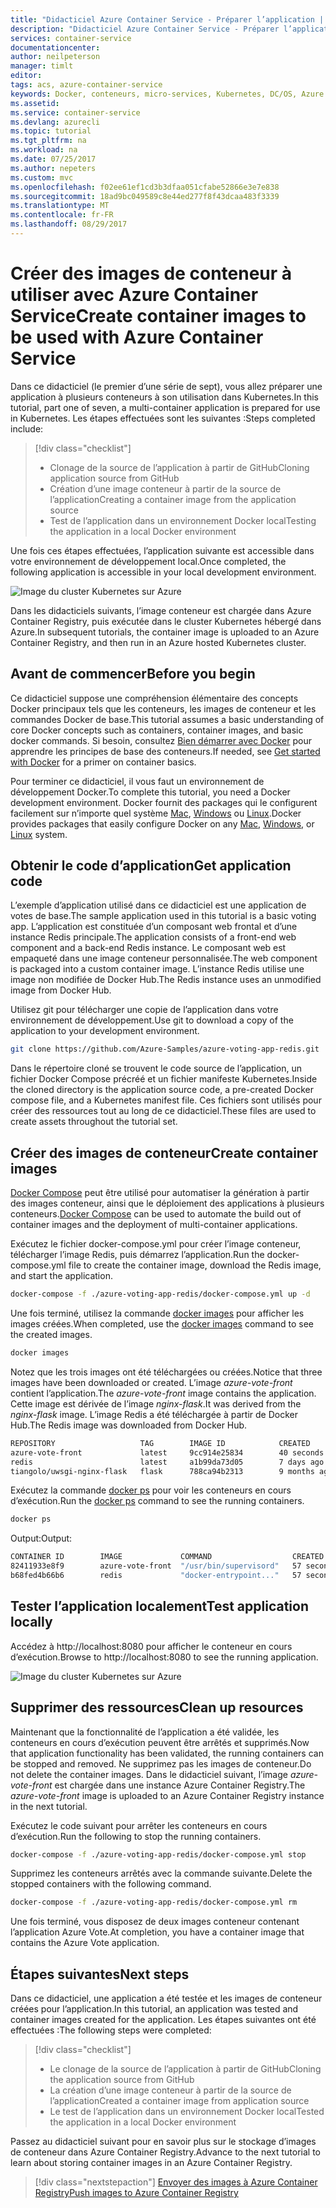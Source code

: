 ```yaml
---
title: "Didacticiel Azure Container Service - Préparer l’application | Microsoft Docs"
description: "Didacticiel Azure Container Service - Préparer l’application"
services: container-service
documentationcenter: 
author: neilpeterson
manager: timlt
editor: 
tags: acs, azure-container-service
keywords: Docker, conteneurs, micro-services, Kubernetes, DC/OS, Azure
ms.assetid: 
ms.service: container-service
ms.devlang: azurecli
ms.topic: tutorial
ms.tgt_pltfrm: na
ms.workload: na
ms.date: 07/25/2017
ms.author: nepeters
ms.custom: mvc
ms.openlocfilehash: f02ee61ef1cd3b3dfaa051cfabe52866e3e7e838
ms.sourcegitcommit: 18ad9bc049589c8e44ed277f8f43dcaa483f3339
ms.translationtype: MT
ms.contentlocale: fr-FR
ms.lasthandoff: 08/29/2017
---
```

# <a name="create-container-images-to-be-used-with-azure-container-service"></a><span data-ttu-id="6dcf4-104">Créer des images de conteneur à utiliser avec Azure Container Service</span><span class="sxs-lookup"><span data-stu-id="6dcf4-104">Create container images to be used with Azure Container Service</span></span>

<span data-ttu-id="6dcf4-105">Dans ce didacticiel (le premier d’une série de sept), vous allez préparer une application à plusieurs conteneurs à son utilisation dans Kubernetes.</span><span class="sxs-lookup"><span data-stu-id="6dcf4-105">In this tutorial, part one of seven, a multi-container application is prepared for use in Kubernetes.</span></span> <span data-ttu-id="6dcf4-106">Les étapes effectuées sont les suivantes :</span><span class="sxs-lookup"><span data-stu-id="6dcf4-106">Steps completed include:</span></span>  

> [!div class="checklist"]
> * <span data-ttu-id="6dcf4-107">Clonage de la source de l’application à partir de GitHub</span><span class="sxs-lookup"><span data-stu-id="6dcf4-107">Cloning application source from GitHub</span></span>  
> * <span data-ttu-id="6dcf4-108">Création d’une image conteneur à partir de la source de l’application</span><span class="sxs-lookup"><span data-stu-id="6dcf4-108">Creating a container image from the application source</span></span>
> * <span data-ttu-id="6dcf4-109">Test de l’application dans un environnement Docker local</span><span class="sxs-lookup"><span data-stu-id="6dcf4-109">Testing the application in a local Docker environment</span></span>

<span data-ttu-id="6dcf4-110">Une fois ces étapes effectuées, l’application suivante est accessible dans votre environnement de développement local.</span><span class="sxs-lookup"><span data-stu-id="6dcf4-110">Once completed, the following application is accessible in your local development environment.</span></span>

![Image du cluster Kubernetes sur Azure](media/container-service-kubernetes-tutorials/azure-vote.png)

<span data-ttu-id="6dcf4-112">Dans les didacticiels suivants, l’image conteneur est chargée dans Azure Container Registry, puis exécutée dans le cluster Kubernetes hébergé dans Azure.</span><span class="sxs-lookup"><span data-stu-id="6dcf4-112">In subsequent tutorials, the container image is uploaded to an Azure Container Registry, and then run in an Azure hosted Kubernetes cluster.</span></span>

## <a name="before-you-begin"></a><span data-ttu-id="6dcf4-113">Avant de commencer</span><span class="sxs-lookup"><span data-stu-id="6dcf4-113">Before you begin</span></span>

<span data-ttu-id="6dcf4-114">Ce didacticiel suppose une compréhension élémentaire des concepts Docker principaux tels que les conteneurs, les images de conteneur et les commandes Docker de base.</span><span class="sxs-lookup"><span data-stu-id="6dcf4-114">This tutorial assumes a basic understanding of core Docker concepts such as containers, container images, and basic docker commands.</span></span> <span data-ttu-id="6dcf4-115">Si besoin, consultez [Bien démarrer avec Docker]( https://docs.docker.com/get-started/) pour apprendre les principes de base des conteneurs.</span><span class="sxs-lookup"><span data-stu-id="6dcf4-115">If needed, see [Get started with Docker]( https://docs.docker.com/get-started/) for a primer on container basics.</span></span> 

<span data-ttu-id="6dcf4-116">Pour terminer ce didacticiel, il vous faut un environnement de développement Docker.</span><span class="sxs-lookup"><span data-stu-id="6dcf4-116">To complete this tutorial, you need a Docker development environment.</span></span> <span data-ttu-id="6dcf4-117">Docker fournit des packages qui le configurent facilement sur n’importe quel système [Mac](https://docs.docker.com/docker-for-mac/), [Windows](https://docs.docker.com/docker-for-windows/) ou [Linux](https://docs.docker.com/engine/installation/#supported-platforms).</span><span class="sxs-lookup"><span data-stu-id="6dcf4-117">Docker provides packages that easily configure Docker on any [Mac](https://docs.docker.com/docker-for-mac/), [Windows](https://docs.docker.com/docker-for-windows/), or [Linux](https://docs.docker.com/engine/installation/#supported-platforms) system.</span></span>

## <a name="get-application-code"></a><span data-ttu-id="6dcf4-118">Obtenir le code d’application</span><span class="sxs-lookup"><span data-stu-id="6dcf4-118">Get application code</span></span>

<span data-ttu-id="6dcf4-119">L’exemple d’application utilisé dans ce didacticiel est une application de votes de base.</span><span class="sxs-lookup"><span data-stu-id="6dcf4-119">The sample application used in this tutorial is a basic voting app.</span></span> <span data-ttu-id="6dcf4-120">L’application est constituée d’un composant web frontal et d’une instance Redis principale.</span><span class="sxs-lookup"><span data-stu-id="6dcf4-120">The application consists of a front-end web component and a back-end Redis instance.</span></span> <span data-ttu-id="6dcf4-121">Le composant web est empaqueté dans une image conteneur personnalisée.</span><span class="sxs-lookup"><span data-stu-id="6dcf4-121">The web component is packaged into a custom container image.</span></span> <span data-ttu-id="6dcf4-122">L’instance Redis utilise une image non modifiée de Docker Hub.</span><span class="sxs-lookup"><span data-stu-id="6dcf4-122">The Redis instance uses an unmodified image from Docker Hub.</span></span>  

<span data-ttu-id="6dcf4-123">Utilisez git pour télécharger une copie de l’application dans votre environnement de développement.</span><span class="sxs-lookup"><span data-stu-id="6dcf4-123">Use git to download a copy of the application to your development environment.</span></span>

```bash
git clone https://github.com/Azure-Samples/azure-voting-app-redis.git
```

<span data-ttu-id="6dcf4-124">Dans le répertoire cloné se trouvent le code source de l’application, un fichier Docker Compose précréé et un fichier manifeste Kubernetes.</span><span class="sxs-lookup"><span data-stu-id="6dcf4-124">Inside the cloned directory is the application source code, a pre-created Docker compose file, and a Kubernetes manifest file.</span></span> <span data-ttu-id="6dcf4-125">Ces fichiers sont utilisés pour créer des ressources tout au long de ce didacticiel.</span><span class="sxs-lookup"><span data-stu-id="6dcf4-125">These files are used to create assets throughout the tutorial set.</span></span> 

## <a name="create-container-images"></a><span data-ttu-id="6dcf4-126">Créer des images de conteneur</span><span class="sxs-lookup"><span data-stu-id="6dcf4-126">Create container images</span></span>

<span data-ttu-id="6dcf4-127">[Docker Compose](https://docs.docker.com/compose/) peut être utilisé pour automatiser la génération à partir des images conteneur, ainsi que le déploiement des applications à plusieurs conteneurs.</span><span class="sxs-lookup"><span data-stu-id="6dcf4-127">[Docker Compose](https://docs.docker.com/compose/) can be used to automate the build out of container images and the deployment of multi-container applications.</span></span>

<span data-ttu-id="6dcf4-128">Exécutez le fichier docker-compose.yml pour créer l’image conteneur, télécharger l’image Redis, puis démarrez l’application.</span><span class="sxs-lookup"><span data-stu-id="6dcf4-128">Run the docker-compose.yml file to create the container image, download the Redis image, and start the application.</span></span>

```bash
docker-compose -f ./azure-voting-app-redis/docker-compose.yml up -d
```

<span data-ttu-id="6dcf4-129">Une fois terminé, utilisez la commande [docker images](https://docs.docker.com/engine/reference/commandline/images/) pour afficher les images créées.</span><span class="sxs-lookup"><span data-stu-id="6dcf4-129">When completed, use the [docker images](https://docs.docker.com/engine/reference/commandline/images/) command to see the created images.</span></span>

```bash
docker images
```

<span data-ttu-id="6dcf4-130">Notez que les trois images ont été téléchargées ou créées.</span><span class="sxs-lookup"><span data-stu-id="6dcf4-130">Notice that three images have been downloaded or created.</span></span> <span data-ttu-id="6dcf4-131">L’image *azure-vote-front* contient l’application.</span><span class="sxs-lookup"><span data-stu-id="6dcf4-131">The *azure-vote-front* image contains the application.</span></span> <span data-ttu-id="6dcf4-132">Cette image est dérivée de l’image *nginx-flask*.</span><span class="sxs-lookup"><span data-stu-id="6dcf4-132">It was derived from the *nginx-flask* image.</span></span> <span data-ttu-id="6dcf4-133">L’image Redis a été téléchargée à partir de Docker Hub.</span><span class="sxs-lookup"><span data-stu-id="6dcf4-133">The Redis image was downloaded from Docker Hub.</span></span>

```bash
REPOSITORY                   TAG        IMAGE ID            CREATED             SIZE
azure-vote-front             latest     9cc914e25834        40 seconds ago      694MB
redis                        latest     a1b99da73d05        7 days ago          106MB
tiangolo/uwsgi-nginx-flask   flask      788ca94b2313        9 months ago        694MB
```

<span data-ttu-id="6dcf4-134">Exécutez la commande [docker ps](https://docs.docker.com/engine/reference/commandline/ps/) pour voir les conteneurs en cours d’exécution.</span><span class="sxs-lookup"><span data-stu-id="6dcf4-134">Run the [docker ps](https://docs.docker.com/engine/reference/commandline/ps/) command to see the running containers.</span></span>

```bash
docker ps
```

<span data-ttu-id="6dcf4-135">Output:</span><span class="sxs-lookup"><span data-stu-id="6dcf4-135">Output:</span></span>

```bash
CONTAINER ID        IMAGE             COMMAND                  CREATED             STATUS              PORTS                           NAMES
82411933e8f9        azure-vote-front  "/usr/bin/supervisord"   57 seconds ago      Up 30 seconds       443/tcp, 0.0.0.0:8080->80/tcp   azure-vote-front
b68fed4b66b6        redis             "docker-entrypoint..."   57 seconds ago      Up 30 seconds       0.0.0.0:6379->6379/tcp          azure-vote-back
```

## <a name="test-application-locally"></a><span data-ttu-id="6dcf4-136">Tester l’application localement</span><span class="sxs-lookup"><span data-stu-id="6dcf4-136">Test application locally</span></span>

<span data-ttu-id="6dcf4-137">Accédez à http://localhost:8080 pour afficher le conteneur en cours d’exécution.</span><span class="sxs-lookup"><span data-stu-id="6dcf4-137">Browse to http://localhost:8080 to see the running application.</span></span>

![Image du cluster Kubernetes sur Azure](media/container-service-kubernetes-tutorials/azure-vote.png)

## <a name="clean-up-resources"></a><span data-ttu-id="6dcf4-139">Supprimer des ressources</span><span class="sxs-lookup"><span data-stu-id="6dcf4-139">Clean up resources</span></span>

<span data-ttu-id="6dcf4-140">Maintenant que la fonctionnalité de l’application a été validée, les conteneurs en cours d’exécution peuvent être arrêtés et supprimés.</span><span class="sxs-lookup"><span data-stu-id="6dcf4-140">Now that application functionality has been validated, the running containers can be stopped and removed.</span></span> <span data-ttu-id="6dcf4-141">Ne supprimez pas les images de conteneur.</span><span class="sxs-lookup"><span data-stu-id="6dcf4-141">Do not delete the container images.</span></span> <span data-ttu-id="6dcf4-142">Dans le didacticiel suivant, l’image *azure-vote-front* est chargée dans une instance Azure Container Registry.</span><span class="sxs-lookup"><span data-stu-id="6dcf4-142">The *azure-vote-front* image is uploaded to an Azure Container Registry instance in the next tutorial.</span></span>

<span data-ttu-id="6dcf4-143">Exécutez le code suivant pour arrêter les conteneurs en cours d’exécution.</span><span class="sxs-lookup"><span data-stu-id="6dcf4-143">Run the following to stop the running containers.</span></span>

```bash
docker-compose -f ./azure-voting-app-redis/docker-compose.yml stop
```

<span data-ttu-id="6dcf4-144">Supprimez les conteneurs arrêtés avec la commande suivante.</span><span class="sxs-lookup"><span data-stu-id="6dcf4-144">Delete the stopped containers with the following command.</span></span>

```bash
docker-compose -f ./azure-voting-app-redis/docker-compose.yml rm
```

<span data-ttu-id="6dcf4-145">Une fois terminé, vous disposez de deux images conteneur contenant l’application Azure Vote.</span><span class="sxs-lookup"><span data-stu-id="6dcf4-145">At completion, you have a container image that contains the Azure Vote application.</span></span>

## <a name="next-steps"></a><span data-ttu-id="6dcf4-146">Étapes suivantes</span><span class="sxs-lookup"><span data-stu-id="6dcf4-146">Next steps</span></span>

<span data-ttu-id="6dcf4-147">Dans ce didacticiel, une application a été testée et les images de conteneur créées pour l’application.</span><span class="sxs-lookup"><span data-stu-id="6dcf4-147">In this tutorial, an application was tested and container images created for the application.</span></span> <span data-ttu-id="6dcf4-148">Les étapes suivantes ont été effectuées :</span><span class="sxs-lookup"><span data-stu-id="6dcf4-148">The following steps were completed:</span></span>

> [!div class="checklist"]
> * <span data-ttu-id="6dcf4-149">Le clonage de la source de l’application à partir de GitHub</span><span class="sxs-lookup"><span data-stu-id="6dcf4-149">Cloning the application source from GitHub</span></span>  
> * <span data-ttu-id="6dcf4-150">La création d’une image conteneur à partir de la source de l’application</span><span class="sxs-lookup"><span data-stu-id="6dcf4-150">Created a container image from application source</span></span>
> * <span data-ttu-id="6dcf4-151">Le test de l’application dans un environnement Docker local</span><span class="sxs-lookup"><span data-stu-id="6dcf4-151">Tested the application in a local Docker environment</span></span>

<span data-ttu-id="6dcf4-152">Passez au didacticiel suivant pour en savoir plus sur le stockage d’images de conteneur dans Azure Container Registry.</span><span class="sxs-lookup"><span data-stu-id="6dcf4-152">Advance to the next tutorial to learn about storing container images in an Azure Container Registry.</span></span>

> [!div class="nextstepaction"]
> [<span data-ttu-id="6dcf4-153">Envoyer des images à Azure Container Registry</span><span class="sxs-lookup"><span data-stu-id="6dcf4-153">Push images to Azure Container Registry</span></span>](./container-service-tutorial-kubernetes-prepare-acr.md)